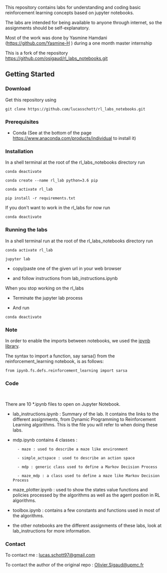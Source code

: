 
This repository contains labs for understanding and coding basic reinforcement learning concepts based on jupyter notebooks.

The labs are intended for being available to anyone through internet, so the assignments should be self-explanatory.

Most of the work was done by Yasmine Hamdani (https://github.com/Yasmine-H ) during a one month master internship

This is a fork of the repository https://github.com/osigaud/rl_labs_notebooks.git

## Getting Started


### Download 

Get this repository using

```
git clone https://github.com/lucasschott/rl_labs_notebooks.git
```

### Prerequisites

* Conda (See at the bottom of the page https://www.anaconda.com/products/individual to install it)


### Installation

In a shell terminal at the root of the rl_labs_notebooks directory run

```
conda deactivate

conda create --name rl_lab python=3.6 pip

conda activate rl_lab

pip install -r requirements.txt
```

If you don't want to work in the rl_labs for now run 

```
conda deactivate
```

### Running the labs

In a shell terminal run at the root of the rl_labs_notebooks directory run

```
conda activate rl_lab

jupyter lab
```

* copy/paste one of the given url in your web browser

* and follow instructions from lab_instructions.ipynb

When you stop working on the rl_labs

* Terminate the jupyter lab process

* And run

```
conda deactivate

```

### Note

In order to enable the imports between notebooks, we used the [ipynb library](https://github.com/ipython/ipynb). 

The syntax to import a function, say sarsa() from the reinforcement_learning notebook, is as follows:

``` 
from ipynb.fs.defs.reinforcement_learning import sarsa
```


### Code

<br> 

There are 10 *.ipynb files to open on Jupyter Notebook.

* lab_instructions.ipynb : Summary of the lab. It contains the links to the different assignments, from Dynamic Programming to Reinforcement Learning algorithms. This is the file you will refer to when doing these labs.

* mdp.ipynb contains 4 classes :

		- maze : used to describe a maze like environment 
		
		- simple_actspace : used to describe an action space
		
		- mdp : generic class used to define a Markov Decision Process

		- maze_mdp : a class used to define a maze like Markov Decision Process

* maze_plotter.ipynb : used to show the states value functions and policies processed by the algorithms as well as the agent postion in RL algorithms.

* toolbox.ipynb : contains a few constants and functions used in most of the algorithms.
		

* the other notebooks are the different assignments of these labs, look at lab_instructions for more information.


### Contact

To contact me : lucas.schott97@gmail.com

To contact the author of the original repo : Olivier.Sigaud@upmc.fr
